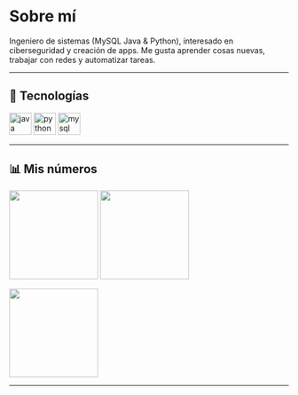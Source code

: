 <div align="center">
  


</div>

# Sobre mí
Ingeniero de sistemas (MySQL Java & Python), interesado en ciberseguridad y creación de apps. Me gusta aprender cosas nuevas, trabajar con redes y automatizar tareas.

---

## 🚀 Tecnologías
<p align="left">
  <img src="https://cdn.jsdelivr.net/gh/devicons/devicon/icons/java/java-original.svg" alt="java" width="40" height="40"/>
  <img src="https://cdn.jsdelivr.net/gh/devicons/devicon/icons/python/python-original.svg" alt="python" width="40" height="40"/>
  <img src="https://cdn.jsdelivr.net/gh/devicons/devicon/icons/mysql/mysql-original.svg" alt="mysql" width="40" height="40"/>

</p>

---

## 📊 Mis números
<p align="left">
  <img src="https://github-readme-stats.vercel.app/api?username=megasord9&show_icons=true&theme=tokyonight" height="160" />
  <img src="https://github-readme-stats.vercel.app/api/top-langs/?username=megasord9&layout=compact&theme=tokyonight" height="160" />
</p>
<p align="left">
  <img src="https://streak-stats.demolab.com?user=megasord9&theme=tokyonight" height="160"/>
</p>

---



